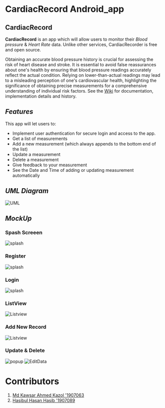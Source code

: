 # CardiacRecord Android_app
## **CardiacRecord**
**CardiacRecord** is an app which will allow users to monitor their _Blood pressure_ & _Heart Rate_ data. Unlike other services, CardiacRecorder is free and open source.


Obtaining an accurate blood pressure history is crucial for assessing the risk of heart disease and stroke. It is essential to avoid false reassurances about one's health by ensuring that blood pressure readings accurately reflect the actual condition. Relying on lower-than-actual readings may lead to a misleading perception of one's cardiovascular health, highlighting the significance of obtaining precise measurements for a comprehensive understanding of individual risk factors.
See the [Wiki](https://github.com/Hasib305/FinalCardiac/wiki) for documentation, implementation details and history.


## *Features*
This app will let users to:
* Implement user authentication for secure login and access to the app. 
* Get a list of measurements
* Add a new measurement (which always appends to the bottom end of the list)
* Update a measurement
* Delete a measurement
* Give feedback to your measurement 
* See the Date and Time of adding or updating measurement automatically


## *UML Diagram*

![UML](https://github.com/Hasib305/FinalCardiac/blob/master/kazolUml.png)


## *MockUp*



### Spash Screeen
![splash](https://github.com/Hasib305/FinalCardiac/blob/master/splash.png)

### Register
![splash](https://github.com/Hasib305/FinalCardiac/blob/master/1.png)

### Login
![splash](https://github.com/Hasib305/FinalCardiac/blob/master/2.png)

### ListView
![Listview](https://github.com/Hasib305/FinalCardiac/blob/master/listview.png)

### Add New Record

![Listview](https://github.com/Hasib305/FinalCardiac/blob/master/add%20data.png)


### Update & Delete
![popup](https://github.com/Hasib305/FinalCardiac/blob/master/flying-iphone-12-mockup.png)
![EditData](https://github.com/Hasib305/FinalCardiac/blob/master/flying-iphone-12-mockup%20(1).png)






# Contributors
1. [Md Kawsar Ahmed Kazol '1907063](https://github.com/kazol196295)
2. [Hasibul Hasan Hasib '1907089](https://github.com/Hasib305)
